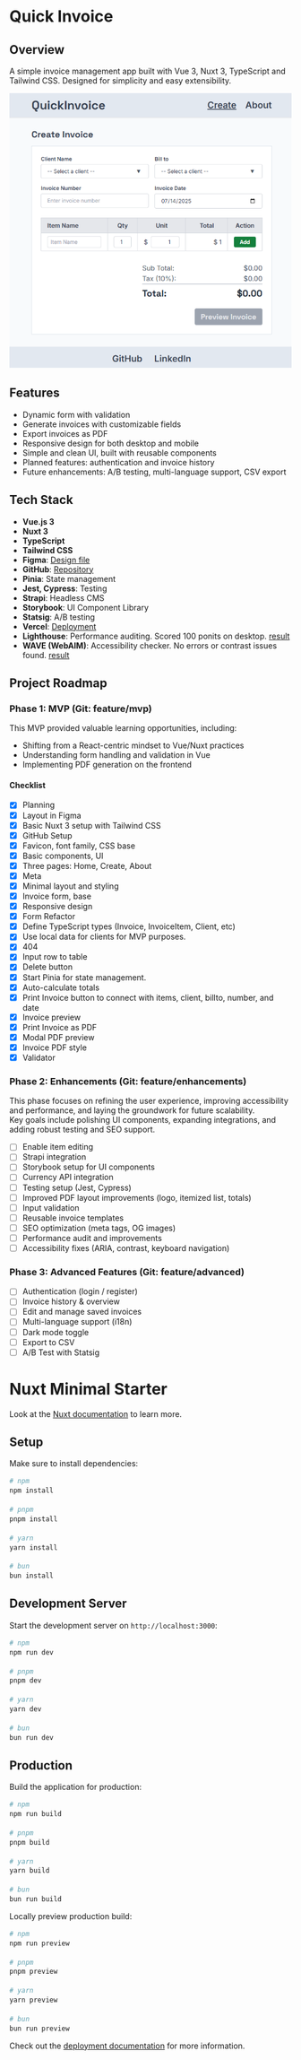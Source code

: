 # Quick Invoice

## Overview
A simple invoice management app built with Vue 3, Nuxt 3, TypeScript and Tailwind CSS.
Designed for simplicity and easy extensibility.

![Quick Invoice Screenshot](src/public/wireframe-quick-invoice.png)

## Features
- Dynamic form with validation
- Generate invoices with customizable fields
- Export invoices as PDF
- Responsive design for both desktop and mobile
- Simple and clean UI, built with reusable components
- Planned features: authentication and invoice history
- Future enhancements: A/B testing, multi-language support, CSV export

## Tech Stack
- **Vue.js 3**
- **Nuxt 3**
- **TypeScript**
- **Tailwind CSS**
- **Figma**: [Design file](https://www.figma.com/design/buevG8pmnyx6B4U3FwyRVw/QuickInvoice?node-id=0-1&t=7mFtCDF4piA5mxrS-1)
- **GitHub**: [Repository](https://github.com/kizuyoko/quick-invoice)
- **Pinia**: State management
- **Jest, Cypress**: Testing
- **Strapi**: Headless CMS
- **Storybook**: UI Component Library
- **Statsig**: A/B testing
- **Vercel**: [Deployment](https://quick-invoice-eight.vercel.app/)
- **Lighthouse**: Performance auditing. Scored 100 ponits on desktop. [result](https://pagespeed.web.dev/analysis/https-quick-invoice-eight-vercel-app/0xz8evfe3d?form_factor=desktop)
- **WAVE (WebAIM)**: Accessibility checker.
No errors or contrast issues found. [result](https://wave.webaim.org/report#/https://quick-invoice-eight.vercel.app)

## Project Roadmap

### Phase 1: MVP (Git: feature/mvp)
This MVP provided valuable learning opportunities, including:
- Shifting from a React-centric mindset to Vue/Nuxt practices
- Understanding form handling and validation in Vue
- Implementing PDF generation on the frontend

#### Checklist 
- [x] Planning
- [x] Layout in Figma
- [x] Basic Nuxt 3 setup with Tailwind CSS
- [x] GitHub Setup
- [x] Favicon, font family, CSS base
- [x] Basic components, UI
- [x] Three pages: Home, Create, About
- [x] Meta
- [x] Minimal layout and styling
- [x] Invoice form, base
- [x] Responsive design
- [x] Form Refactor
- [x] Define TypeScript types (Invoice, InvoiceItem, Client, etc)
- [x] Use local data for clients for MVP purposes.
- [x] 404
- [x] Input row to table
- [x] Delete button
- [x] Start Pinia for state management.
- [x] Auto-calculate totals
- [x] Print Invoice button to connect with items, client, billto, number, and date
- [x] Invoice preview
- [x] Print Invoice as PDF
- [x] Modal PDF preview
- [x] Invoice PDF style
- [x] Validator

### Phase 2: Enhancements (Git: feature/enhancements)
This phase focuses on refining the user experience, improving accessibility and performance, and laying the groundwork for future scalability.  
Key goals include polishing UI components, expanding integrations, and adding robust testing and SEO support.

- [ ] Enable item editing
- [ ] Strapi integration
- [ ] Storybook setup for UI components
- [ ] Currency API integration
- [ ] Testing setup (Jest, Cypress)
- [ ] Improved PDF layout improvements (logo, itemized list, totals)
- [ ] Input validation
- [ ] Reusable invoice templates
- [ ] SEO optimization (meta tags, OG images)
- [ ] Performance audit and improvements
- [ ] Accessibility fixes (ARIA, contrast, keyboard navigation)

### Phase 3: Advanced Features (Git: feature/advanced)
- [ ] Authentication (login / register)
- [ ] Invoice history & overview
- [ ] Edit and manage saved invoices
- [ ] Multi-language support (i18n)
- [ ] Dark mode toggle
- [ ] Export to CSV
- [ ] A/B Test with Statsig

# Nuxt Minimal Starter

Look at the [Nuxt documentation](https://nuxt.com/docs/getting-started/introduction) to learn more.

## Setup

Make sure to install dependencies:

```bash
# npm
npm install

# pnpm
pnpm install

# yarn
yarn install

# bun
bun install
```

## Development Server

Start the development server on `http://localhost:3000`:

```bash
# npm
npm run dev

# pnpm
pnpm dev

# yarn
yarn dev

# bun
bun run dev
```

## Production

Build the application for production:

```bash
# npm
npm run build

# pnpm
pnpm build

# yarn
yarn build

# bun
bun run build
```

Locally preview production build:

```bash
# npm
npm run preview

# pnpm
pnpm preview

# yarn
yarn preview

# bun
bun run preview
```

Check out the [deployment documentation](https://nuxt.com/docs/getting-started/deployment) for more information.
